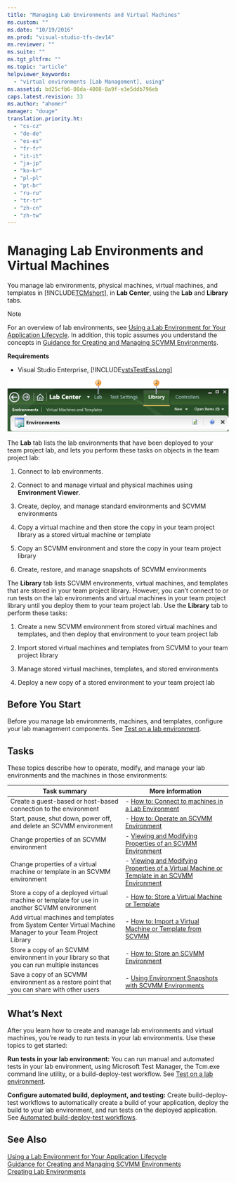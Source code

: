 ```yaml
---
title: "Managing Lab Environments and Virtual Machines"
ms.custom: ""
ms.date: "10/19/2016"
ms.prod: "visual-studio-tfs-dev14"
ms.reviewer: ""
ms.suite: ""
ms.tgt_pltfrm: ""
ms.topic: "article"
helpviewer_keywords: 
  - "virtual environments [Lab Management], using"
ms.assetid: bd25cfb6-08da-4008-8a9f-e3e5ddb796eb
caps.latest.revision: 33
ms.author: "ahomer"
manager: "douge"
translation.priority.ht: 
  - "cs-cz"
  - "de-de"
  - "es-es"
  - "fr-fr"
  - "it-it"
  - "ja-jp"
  - "ko-kr"
  - "pl-pl"
  - "pt-br"
  - "ru-ru"
  - "tr-tr"
  - "zh-cn"
  - "zh-tw"
---
```

# Managing Lab Environments and Virtual Machines
You manage lab environments, physical machines, virtual machines, and templates in [!INCLUDE[TCMshort](../test/includes/tcmshort_md.md)], in **Lab Center**, using the **Lab** and **Library** tabs.  
  
> [!NOTE]
>  For an overview of lab environments, see [Using a Lab Environment for Your Application Lifecycle](../test/using-a-lab-environment-for-your-application-lifecycle.md). In addition, this topic assumes you understand the concepts in [Guidance for Creating and Managing SCVMM Environments](../test/guidance-for-creating-and-managing-scvmm-environments.md).  
  
 **Requirements**  
  
-   Visual Studio Enterprise, [!INCLUDE[vstsTestEssLong](../test/includes/vststestesslong_md.md)]  
  
 ![Lab Management Lab and Library tabs](../test/media/lmguide_lablibrary.png "LMGuide_LabLibrary")  
  
 The **Lab** tab lists the lab environments that have been deployed to your team project lab, and lets you perform these tasks on objects in the team project lab:  
  
1.  Connect to lab environments.  
  
2.  Connect to and manage virtual and physical machines using **Environment Viewer**.  
  
3.  Create, deploy, and manage standard environments and SCVMM environments  
  
4.  Copy a virtual machine and then store the copy in your team project library as a stored virtual machine or template  
  
5.  Copy an SCVMM environment and store the copy in your team project library  
  
6.  Create, restore, and manage snapshots of SCVMM environments  
  
 The **Library** tab lists SCVMM environments, virtual machines, and templates that are stored in your team project library. However, you can’t connect to or run tests on the lab environments and virtual machines in your team project library until you deploy them to your team project lab. Use the **Library** tab to perform these tasks:  
  
1.  Create a new SCVMM environment from stored virtual machines and templates, and then deploy that environment to your team project lab  
  
2.  Import stored virtual machines and templates from SCVMM to your team project library  
  
3.  Manage stored virtual machines, templates, and stored environments  
  
4.  Deploy a new copy of a stored environment to your team project lab  
  
##  <a name="start"></a> Before You Start  
 Before you manage lab environments, machines, and templates, configure your lab management components. See [Test on a lab environment](../test/test-on-a-lab-environment.md).  
  
## Tasks  
 These topics describe how to operate, modify, and manage your lab environments and the machines in those environments:  
  
|Task summary|More information|  
|------------------|----------------------|  
|Create a guest-based or host-based connection to the environment|-   [How to: Connect to machines in a Lab Environment](../test/how-to--connect-to-machines-in-a-lab-environment.md)|  
|Start, pause, shut down, power off, and delete an SCVMM environment|-   [How to: Operate an SCVMM Environment](../test/how-to--operate-an-scvmm-environment.md)|  
|Change properties of an SCVMM environment|-   [Viewing and Modifying Properties of an SCVMM Environment](../test/viewing-and-modifying-properties-of-an-scvmm-environment.md)|  
|Change properties of a virtual machine or template in an SCVMM environment|-   [Viewing and Modifying Properties of a Virtual Machine or Template in an SCVMM Environment](../test/99e76568-838c-4ecd-811c-068c9105a5b7.md)|  
|Store a copy of a deployed virtual machine or template for use in another SCVMM environment|-   [How to: Store a Virtual Machine or Template](../test/how-to--store-a-virtual-machine-or-template.md)|  
|Add virtual machines and templates from System Center Virtual Machine Manager to your Team Project Library|-   [How to: Import a Virtual Machine or Template from SCVMM](../test/how-to--import-a-virtual-machine-or-template-from-scvmm.md)|  
|Store a copy of an SCVMM environment in your library so that you can run multiple instances|-   [How to: Store an SCVMM Environment](../test/how-to--store-an-scvmm-environment.md)|  
|Save a copy of an SCVMM environment as a restore point that you can share with other users|-   [Using Environment Snapshots with SCVMM Environments](../test/using-environment-snapshots-with-scvmm-environments.md)|  
  
##  <a name="next"></a> What’s Next  
 After you learn how to create and manage lab environments and virtual machines, you’re ready to run tests in your lab environments. Use these topics to get started:  
  
 **Run tests in your lab environment:** You can run manual and automated tests in your lab environment, using Microsoft Test Manager, the Tcm.exe command line utility, or a build-deploy-test workflow. See [Test on a lab environment](../test/test-on-a-lab-environment.md).  
  
 **Configure automated build, deployment, and testing:** Create build-deploy-test workflows to automatically create a build of your application, deploy the build to your lab environment, and run tests on the deployed application. See [Automated build-deploy-test workflows](../test/automated-build-deploy-test-workflows.md).  
  
## See Also  
 [Using a Lab Environment for Your Application Lifecycle](../test/using-a-lab-environment-for-your-application-lifecycle.md)   
 [Guidance for Creating and Managing SCVMM Environments](../test/guidance-for-creating-and-managing-scvmm-environments.md)   
 [Creating Lab Environments](../test/creating-lab-environments.md)